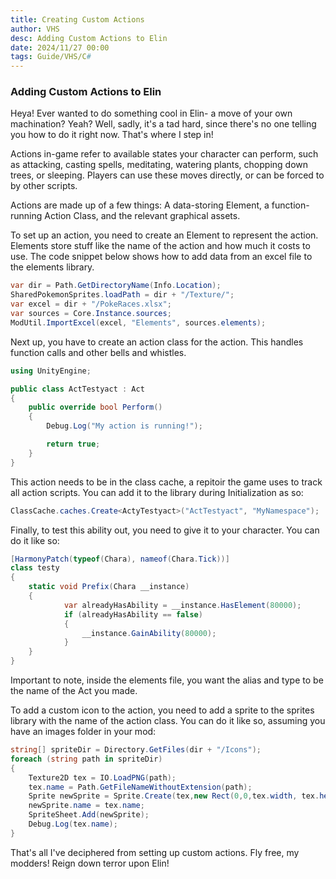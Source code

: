 ```yaml
---
title: Creating Custom Actions
author: VHS
desc: Adding Custom Actions to Elin
date: 2024/11/27 00:00
tags: Guide/VHS/C#
---
```


### Adding Custom Actions to Elin
Heya! Ever wanted to do something cool in Elin- a move of your own machination? Yeah? Well, sadly, it's a tad hard, since there's no one telling you how to do it right now. That's where I step in!

Actions in-game refer to available states your character can perform, such as attacking, casting spells, meditating, watering plants, chopping down trees, or sleeping. Players can use these moves directly, or can be forced to by other scripts.

Actions are made up of a few things: A data-storing Element, a function-running Action Class, and the relevant graphical assets.

To set up an action, you need to create an Element to represent the action. Elements store stuff like the name of the action and how much it costs to use. The code snippet below shows how to add data from an excel file to the elements library.

```c#
var dir = Path.GetDirectoryName(Info.Location);
SharedPokemonSprites.loadPath = dir + "/Texture/";
var excel = dir + "/PokeRaces.xlsx";
var sources = Core.Instance.sources;
ModUtil.ImportExcel(excel, "Elements", sources.elements);
```

Next up, you have to create an action class for the action. This handles function calls and other bells and whistles. 

```c#
using UnityEngine;

public class ActTestyact : Act
{
    public override bool Perform()
    {
        Debug.Log("My action is running!");

        return true;
    }
}
```

This action needs to be in the class cache, a repitoir the game uses to track all action scripts. You can add it to the library during Initialization as so:

```c#
ClassCache.caches.Create<ActyTestyact>("ActTestyact", "MyNamespace");
```

Finally, to test this ability out, you need to give it to your character. You can do it like so:

```c#
[HarmonyPatch(typeof(Chara), nameof(Chara.Tick))]
class testy
{
    static void Prefix(Chara __instance)
    {
            var alreadyHasAbility = __instance.HasElement(80000);
            if (alreadyHasAbility == false)
            {
                __instance.GainAbility(80000);
            }
    }
}

```
Important to note, inside the elements file, you want the alias and type to be the name of the Act you made.

To add a custom icon to the action, you need to add a sprite to the sprites library with the name of the action class. You can do it like so, assuming you have an images folder in your mod:
```c#
string[] spriteDir = Directory.GetFiles(dir + "/Icons");
foreach (string path in spriteDir)
{
    Texture2D tex = IO.LoadPNG(path);
    tex.name = Path.GetFileNameWithoutExtension(path);
    Sprite newSprite = Sprite.Create(tex,new Rect(0,0,tex.width, tex.height), Vector2.one * 0.5f);
    newSprite.name = tex.name;
    SpriteSheet.Add(newSprite);
    Debug.Log(tex.name);
}
```

That's all I've deciphered from setting up custom actions. Fly free, my modders! Reign down terror upon Elin!